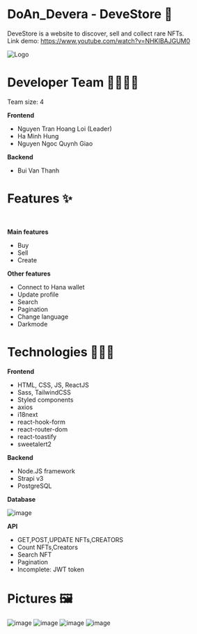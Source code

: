 # DoAn_Devera - DeveStore 🛒
DeveStore is a website to discover, sell and collect rare NFTs. <br/>
Link demo: https://www.youtube.com/watch?v=NHKIBAJGUM0

![Logo](https://user-images.githubusercontent.com/67638759/188779848-36c1378b-ae29-4383-96fa-5ff0d8d121b4.png)

# Developer Team 👨‍👨‍👧‍👦
Team size: 4 <br/>

**Frontend**
- Nguyen Tran Hoang Loi (Leader)
- Ha Minh Hung
- Nguyen Ngoc Quynh Giao  <br/>

**Backend**
- Bui Van Thanh

# Features ✨
<br />

**Main features**
- Buy
- Sell
- Create

**Other features**
- Connect to Hana wallet
- Update profile
- Search
- Pagination
- Change language
- Darkmode

# Technologies 👨🏻‍💻

**Frontend**
- HTML, CSS, JS, ReactJS
- Sass, TailwindCSS
- Styled components
- axios
- i18next
- react-hook-form
- react-router-dom
- react-toastify
- sweetalert2

**Backend**
- Node.JS framework
- Strapi v3
- PostgreSQL

**Database**

![image](https://user-images.githubusercontent.com/67638759/188781880-34ea62d8-7dd6-403c-a4bc-be60ed5bcd17.png)


**API**
- GET,POST,UPDATE NFTs,CREATORS
- Count NFTs,Creators
- Search NFT
- Pagination
- Incomplete: JWT token

# Pictures 🖼
![image](https://user-images.githubusercontent.com/67638759/194107046-acae4966-2a54-4499-87e9-8c3fabe8851a.png)
![image](https://user-images.githubusercontent.com/67638759/194107226-3af6bbf5-c378-4b2c-9c9d-e9b31037e651.png)
![image](https://user-images.githubusercontent.com/67638759/194107315-7ab311fb-7885-4f57-878d-751055bd3204.png)
![image](https://user-images.githubusercontent.com/67638759/194107394-15f78ca5-009f-4671-942a-c3b8d721b971.png)





